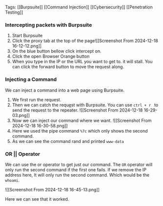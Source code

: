Tags: [[Burpsuite]] [[Command Injection]] [[Cybersecurity]] [[Penetration Testing]]

### Intercepting packets with Burpsuite

1. Start Burpsuite
2. Click the proxy tab at the top of the page![[Screenshot From 2024-12-18 16-12-12.png]]
3. On the blue button bellow click intercept on.
4. Click the open Browser Orange button
5. When you type in the IP or the URL you want to get to. it will stall. You can click the forward button to move the request along. 

### Injecting a Command
We can inject a  command into a web page using  Burpsuite.
1. We first run the request. 
2. Then we can catch the requ[e]([[]()]())st with Burpsuite. You can use `ctrl + r ` to send the request to the repeater. ![[Screenshot From 2024-12-18 16-29-03.png]]
3. Now we can inject our command where we want. ![[Screenshot From 2024-12-18 16-30-58.png]]
4. Here we used the pipe command `%7c` which only shows the second command.
5. As we can see the command rand and printed `www-data`

### OR || Operator
We can use the or operator to get just our command. The `OR` operator will only run the second command if the first one fails. If we remove the IP address here, It will only run the second command. Which would be the `whoami`.

![[Screenshot From 2024-12-18 16-45-13.png]]

Here we can see that it worked. 

